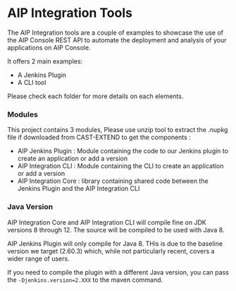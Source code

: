 # AIP Integration Tools

The AIP Integration tools are a couple of examples to showcase the use of the AIP Console REST API to automate the deployment and analysis of your applications on AIP Console.

It offers 2 main examples:
* A Jenkins Plugin
* A CLI tool

Please check each folder for more details on each elements.

### Modules

This project contains 3 modules, Please use unzip tool to extract the .nupkg file if downloaded from CAST-EXTEND to get the components :

* AIP Jenkins Plugin : Module containing the code to our Jenkins plugin to create an application or add a version
* AIP Integration CLI : Module containing the CLI to create an application or add a version
* AIP Integration Core : library containing shared code between the Jenkins Plugin and the AIP Integration CLI

### Java Version

AIP Integration Core and AIP Integration CLI will compile fine on JDK versions 8 through 12. The source will be compiled to be used with Java 8. 

AIP Jenkins Plugin will only compile for Java 8. THis is due to the baseline version we target (2.60.3) which, while not particularly recent, covers a wider range of users.

If you need to compile the plugin with a different Java version, you can pass the `-Djenkins.version=2.XXX` to the maven command.
